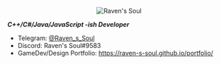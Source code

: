 <!-- ### Raven's Soul -->
<!-- ** Raven's Soul ** -->
<p align="center">
   <img src="" alt="Raven's Soul"/>
</p>

***C++/C#/Java/JavaScript -ish Developer***
<!--
- About: 
- Blog: -->
- Telegram: [@Raven_s_Soul](https://t.me/Raven_s_Soul) 
- Discord: Raven's Soul#9583
- GameDev/Design Portfolio: https://raven-s-soul.github.io/portfolio/
<!-- - Email: [sariotedesco@gmail.com](mailto:sariotedesco@gmail.com)-->

